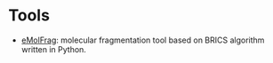# Tools

- [eMolFrag](https://github.com/liutairan/eMolFrag): molecular fragmentation tool based on BRICS algorithm written in Python.

